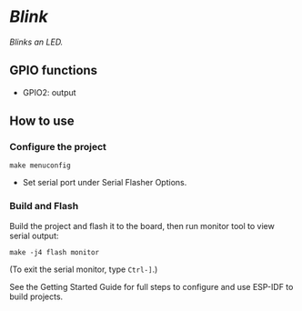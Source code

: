 # _Blink_

_Blinks an LED._

## GPIO functions

 * GPIO2: output

## How to use

### Configure the project

```
make menuconfig
```

* Set serial port under Serial Flasher Options.


### Build and Flash

Build the project and flash it to the board, then run monitor tool to view serial output:

```
make -j4 flash monitor
```

(To exit the serial monitor, type ``Ctrl-]``.)

See the Getting Started Guide for full steps to configure and use ESP-IDF to build projects.
